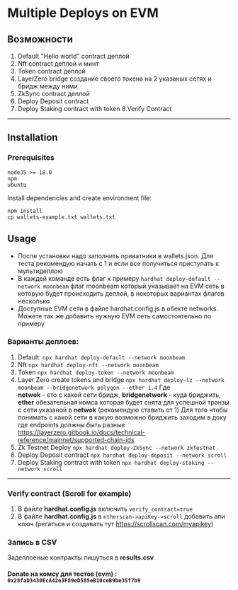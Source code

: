 # Multiple Deploys on EVM 

## Возможности

1. Default "Hello world" contract деплой
2. Nft contract деплой и минт
3. Token contract деплой
4. LayerZero bridge создание своего токена на 2 указаных сетях и бридж между ними
5. ZkSync contract деплой
6. Deploy Deposit contract
7. Deploy Staking contract with token
8.Verify Contract

---

## Installation

### Prerequisites

```
nodeJS >= 18.0
npm
ubuntu
```

Install dependencies and create environment file:

```
npm install
cp wallets-example.txt wallets.txt
```

## Usage

- После установки надо заполнить приватники в wallets.json. Для теста рекомендую начать с 1 и если все получиться приступать к мультидеплою
- В каждей команде есть флаг к примеру ``` hardhat deploy-default --network moonbeam ``` флаг moonbeam который указывает на EVM сеть в
  которую будет происходить деплой, в некоторых вариантах флагов несколько
- Доступные EVM сети в файле hardhat.config.js в обекте networks. Можете так же добавить нужную EVM сеть самостоятельно по примеру


### Варианты деплоев:

1. Default: ```npx hardhat deploy-default --network moonbeam ```
2. Nft ```npx hardhat deploy-nft --network moonbeam ```
3. Token  ```npx hardhat deploy-token --network moonbeam ```
4. Layer Zero create tokens and bridge  ```npx hardhat deploy-lz --network moonbeam --bridgenetwork polygon --ether 1.4``` Где  
   **netwok** - єто с какой сети бридж, **bridgenetwork** - куда бриджить, **ether** обезательная комса которая будет снята для успешной
   транзы с
   сети указаной в **netwok** (рекомендую ставить от 1)
   Для того чтобы понимать с какой сети в какую возможно бриджить заходим в доку где endpoints должны быть
   разные https://layerzero.gitbook.io/docs/technical-reference/mainnet/supported-chain-ids
5. Zk Testnet Deploy  ```npx hardhat deploy-ZkSync --network zkTestnet```
6. Deploy Deposit contract  ```npx hardhat deploy-deposit --network scroll```
7. Deploy Staking contract with token  ```npx hardhat deploy-staking --network scroll```

---



### Verify contract (Scroll for example)
1. В  файле **hardhat.config.js** включить ```verify_contract=true```
2. В  файле **hardhat.config.js** в ```etherscan->apiKey->scroll``` добавить апи ключ  (регаться и создавать тут https://scrollscan.com/myapikey)

### Запись в CSV
Задеплоеные контракты пишуться в **results.csv**


#### Donate на комсу для тестов (evm) : ```0x28faD3430EcA42e3F89eD585eB10ceB9be35f7b9```

